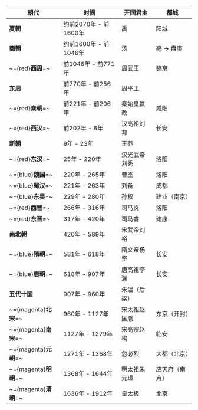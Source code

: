 | 朝代                  | 时间               | 开国君主   | 都城      |
| ------------------- | ---------------- | ------ | ------- |
| **夏朝**              | 约前2070年 - 前1600年 | 禹      | 阳城      |
| **商朝**              | 约前1600年 - 前1046年 | 汤      | 亳 -> 盘庚 |
| ~={red}**西周**=~     | 前1046年 - 前771年   | 周武王    | 镐京      |
| **东周**              | 前770年 - 前256年    | 周平王    |         |
| ~={red}**秦朝**=~     | 前221年 - 前206年    | 秦始皇嬴政  | 咸阳      |
| ~={red}**西汉**=~     | 前202年 - 8年       | 汉高祖刘邦  | 长安      |
| **新朝**              | 9年 - 23年         | 王莽     |         |
| ~={red}**东汉**=~     | 25年 - 220年       | 汉光武帝刘秀 | 洛阳      |
| ~={blue}**魏国**=~    | 220年 - 265年      | 曹丕     | 洛阳      |
| ~={blue}**蜀汉**=~    | 221年 - 263年      | 刘备     | 成都      |
| ~={blue}**东吴**=~    | 229年 - 280年      | 孙权     | 建业（南京）  |
| ~={red}**西晋**=~     | 266年 - 316年      | 司马炎    | 洛阳      |
| ~={red}**东晋**=~     | 317年 - 420年      | 司马睿    | 建康      |
| **南北朝**             | 420年 - 589年      | 宋武帝刘裕  |         |
| ~={blue}**隋朝**=~    | 581年 - 618年      | 隋文帝杨坚  | 长安      |
| ~={blue}**唐朝**=~    | 618年 - 907年      | 唐高祖李渊  | 长安      |
| **五代十国**            | 907年 - 960年      | 朱温（后梁） |         |
| ~={magenta}**北宋**=~ | 960年 - 1127年     | 宋太祖赵匡胤 | 东京（开封）  |
| ~={magenta}**南宋**=~ | 1127年 - 1279年    | 宋高宗赵构  | 临安      |
| ~={magenta}**元朝**=~ | 1271年 - 1368年    | 忽必烈    | 大都（北京）  |
| ~={magenta}**明朝**=~ | 1368年 - 1644年    | 明太祖朱元璋 | 应天府（南京） |
| ~={magenta}**清朝**=~ | 1636年 - 1912年    | 皇太极    | 北京      |
